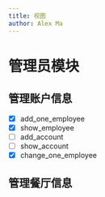 ```yaml
---
title: 视图
author: Alex Ma
---
```




# 管理员模块

## 管理账户信息

* [x] add_one_employee
* [x] show_employee
* [ ] add_account
* [ ] show_account
* [x] change_one_employee

## 管理餐厅信息



